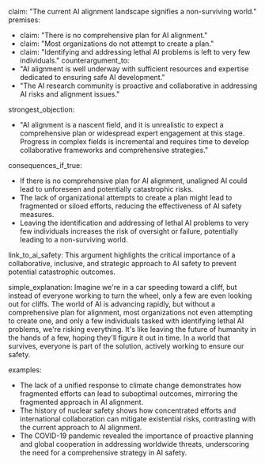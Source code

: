 claim: "The current AI alignment landscape signifies a non-surviving world."
premises:
  - claim: "There is no comprehensive plan for AI alignment."
  - claim: "Most organizations do not attempt to create a plan."
  - claim: "Identifying and addressing lethal AI problems is left to very few individuals."
counterargument_to:
  - "AI alignment is well underway with sufficient resources and expertise dedicated to ensuring safe AI development."
  - "The AI research community is proactive and collaborative in addressing AI risks and alignment issues."

strongest_objection:
  - "AI alignment is a nascent field, and it is unrealistic to expect a comprehensive plan or widespread expert engagement at this stage. Progress in complex fields is incremental and requires time to develop collaborative frameworks and comprehensive strategies."

consequences_if_true:
  - If there is no comprehensive plan for AI alignment, unaligned AI could lead to unforeseen and potentially catastrophic risks.
  - The lack of organizational attempts to create a plan might lead to fragmented or siloed efforts, reducing the effectiveness of AI safety measures.
  - Leaving the identification and addressing of lethal AI problems to very few individuals increases the risk of oversight or failure, potentially leading to a non-surviving world.

link_to_ai_safety: This argument highlights the critical importance of a collaborative, inclusive, and strategic approach to AI safety to prevent potential catastrophic outcomes.

simple_explanation: Imagine we're in a car speeding toward a cliff, but instead of everyone working to turn the wheel, only a few are even looking out for cliffs. The world of AI is advancing rapidly, but without a comprehensive plan for alignment, most organizations not even attempting to create one, and only a few individuals tasked with identifying lethal AI problems, we're risking everything. It's like leaving the future of humanity in the hands of a few, hoping they'll figure it out in time. In a world that survives, everyone is part of the solution, actively working to ensure our safety.

examples:
  - The lack of a unified response to climate change demonstrates how fragmented efforts can lead to suboptimal outcomes, mirroring the fragmented approach in AI alignment.
  - The history of nuclear safety shows how concentrated efforts and international collaboration can mitigate existential risks, contrasting with the current approach to AI alignment.
  - The COVID-19 pandemic revealed the importance of proactive planning and global cooperation in addressing worldwide threats, underscoring the need for a comprehensive strategy in AI safety.